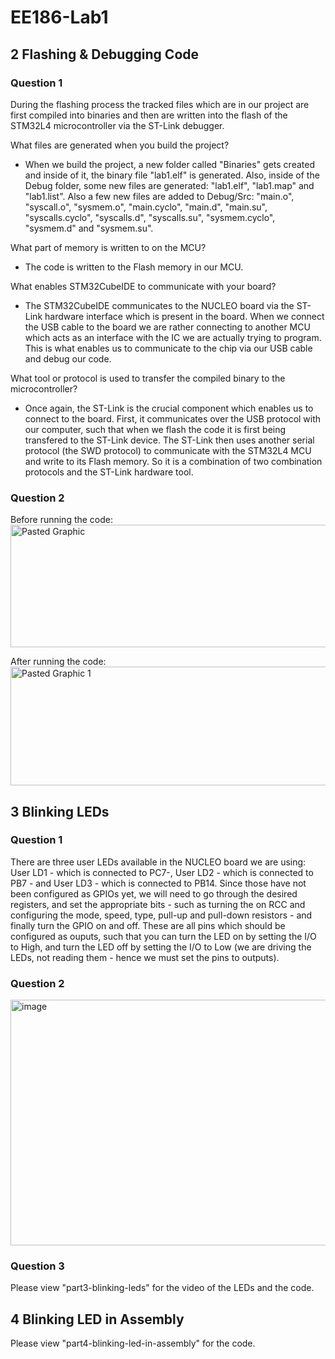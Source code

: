 # EE186-Lab1

## 2 Flashing & Debugging Code

### Question 1
During the flashing process the tracked files which are in our project are first compiled into binaries and then are written into the flash of the STM32L4 microcontroller via the ST-Link debugger. 

What files are generated when you build the project?

- When we build the project, a new folder called "Binaries" gets created and inside of it, the binary file "lab1.elf" is generated. Also, inside of the Debug folder, some new files are generated: "lab1.elf", "lab1.map" and "lab1.list". Also a few new files are added to Debug/Src: "main.o", "syscall.o", "sysmem.o", "main.cyclo", "main.d", "main.su", "syscalls.cyclo", "syscalls.d", "syscalls.su", "sysmem.cyclo", "sysmem.d" and "sysmem.su". 

What part of memory is written to on the MCU?
  
- The code is written to the Flash memory in our MCU.

What enables STM32CubeIDE to communicate with your board?
  
- The STM32CubeIDE communicates to the NUCLEO board via the ST-Link hardware interface which is present in the board. When we connect the USB cable to the board we are rather connecting to another MCU which acts as an interface with the IC we are actually trying to program. This is what enables us to communicate to the chip via our USB cable and debug our code.

What tool or protocol is used to transfer the compiled binary to the microcontroller?
  
- Once again, the ST-Link is the crucial component which enables us to connect to the board. First, it communicates over the USB protocol with our computer, such that when we flash the code it is first being transfered to the ST-Link device. The ST-Link then uses another serial protocol (the SWD protocol) to communicate with the STM32L4 MCU and write to its Flash memory. So it is a combination of two combination protocols and the ST-Link hardware tool. 


### Question 2
Before running the code:
<img width="1265" height="196" alt="Pasted Graphic" src="https://github.com/user-attachments/assets/e1a8ad03-b2b7-4422-b7fc-757c8f3833de" />

After running the code:
<img width="1266" height="190" alt="Pasted Graphic 1" src="https://github.com/user-attachments/assets/60b550be-4de8-4999-9940-710afbea2bc7" />

## 3 Blinking LEDs

### Question 1 
There are three user LEDs available in the NUCLEO board we are using: User LD1 - which is connected to PC7-, User LD2 - which is connected to PB7 - and User LD3 - which is connected to PB14. Since those have not been configured as GPIOs yet, we will need to go through the desired registers, and set the appropriate bits - such as turning the on RCC and configuring the mode, speed, type, pull-up and pull-down resistors - and finally turn the GPIO on and off. These are all pins which should be configured as ouputs, such that you can turn the LED on by setting the I/O to High, and turn the LED off by setting the I/O to Low (we are driving the LEDs, not reading them - hence we must set the pins to outputs).

### Question 2
<img width="1117" height="393" alt="image" src="https://github.com/user-attachments/assets/d0a1374c-e28d-4196-bc8d-fc80d0a25af6" />

### Question 3
Please view "part3-blinking-leds" for the video of the LEDs and the code.

## 4 Blinking LED in Assembly
Please view "part4-blinking-led-in-assembly" for the code.

